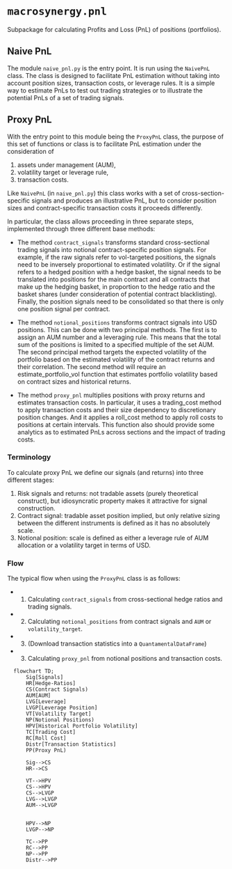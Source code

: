 # `macrosynergy.pnl`

Subpackage for calculating Profits and Loss (PnL) of positions (portfolios).

## Naive PnL

The module `naive_pnl.py` is the entry point. It is run using the `NaivePnL` class. The class is designed to facilitate PnL estimation without taking into account position sizes, transaction costs, or leverage rules. It is a simple way to estimate PnLs to test out trading strategies or to illustrate the potential PnLs of a set of trading signals.

## Proxy PnL

With the entry point to this module being the `ProxyPnL` class, the purpose of this set of functions or class is to facilitate PnL estimation under the consideration of

1. assets under management (AUM),
2. volatility target or leverage rule,
3. transaction costs.

Like `NaivePnL` (in `naive_pnl.py`) this class works with a set of cross-section-specific signals and produces an illustrative PnL, but to consider position sizes and contract-specific transaction costs it proceeds differently.

In particular, the class allows proceeding in three separate steps, implemented through three different base methods:

- The method `contract_signals` transforms standard cross-sectional trading signals into notional contract-specific position signals. For example, if the raw signals refer to vol-targeted positions, the signals need to be inversely proportional to estimated volatility. Or if the signal refers to a hedged position with a hedge basket, the signal needs to be translated into positions for the main contract and all contracts that make up the hedging basket, in proportion to the hedge ratio and the basket shares (under consideration of potential contract blacklisting). Finally, the position signals need to be consolidated so that there is only one position signal per contract.

- The method `notional_positions` transforms contract signals into USD positions. This can be done with two principal methods. The first is to assign an AUM number and a leveraging rule. This means that the total sum of the positions is limited to a specified multiple of the set AUM. The second principal method targets the expected volatility of the portfolio based on the estimated volatility of the contract returns and their correlation. The second method will require an estimate_portfolio_vol function that estimates portfolio volatility based on contract sizes and historical returns.

- The method `proxy_pnl` multiplies positions with proxy returns and estimates transaction costs. In particular, it uses a trading_cost method to apply transaction costs and their size dependency to discretionary position changes. And it applies a roll_cost method to apply roll costs to positions at certain intervals. This function also should provide some analytics as to estimated PnLs across sections and the impact of trading costs.

### Terminology
To calculate proxy PnL we define our signals (and returns) into three different stages:

1. Risk signals and returns: not tradable assets (purely theoretical construct), but idiosyncratic property makes it attractive for signal construction.
2. Contract signal: tradable asset position implied, but only relative sizing between the different instruments is defined as it has no absolutely scale.
3. Notional position: scale is defined as either a leverage rule of AUM allocation or a volatility target in terms of USD.

### Flow

The typical flow when using the `ProxyPnL` class is as follows:

- 1. Calculating `contract_signals` from cross-sectional hedge ratios and trading signals.
- 2. Calculating `notional_positions` from contract signals and `AUM` or `volatility_target`.

- 3. (Download transaction statistics into a `QuantamentalDataFrame`)
- 3. Calculating `proxy_pnl` from notional positions and transaction costs.

```{mermaid}
  flowchart TD;
      Sig[Signals]
      HR[Hedge-Ratios]
      CS(Contract Signals)
      AUM[AUM]
      LVG[Leverage]
      LVGP[Leverage Position]
      VT[Volatility Target]
      NP(Notional Positions)
      HPV[Historical Portfolio Volatility]
      TC[Trading Cost]
      RC[Roll Cost]
      Distr[Transaction Statistics]
      PP(Proxy PnL)

      Sig-->CS
      HR-->CS

      VT-->HPV
      CS-->HPV
      CS-->LVGP
      LVG-->LVGP
      AUM-->LVGP


      HPV-->NP
      LVGP-->NP

      TC-->PP
      RC-->PP
      NP-->PP
      Distr-->PP

```
